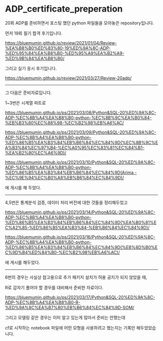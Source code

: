 # ADP_certificate_preperation
20회 ADP를 준비하면서 포스팅 했던 python 파일들을 모아놓은 repository입니다.

먼저 19회 필기 합격 후기입니다.

https://bluemumin.github.io/review/2021/01/04/Review-%EA%B8%B0%ED%83%80-19%ED%9A%8C-ADP-%ED%95%84%EA%B8%B0-%ED%95%A9%EA%B2%A9-%ED%9B%84%EA%B8%B0/

그리고 실기 응시 후기입니다.

https://bluemumin.github.io/review/2021/03/27/Review-20adp/

------------------------------------------------------------------------

그 다음은 준비자료입니다.

1~3번은 시계열 파트로

https://bluemumin.github.io/ps/2021/03/08/Python&SQL-20%ED%9A%8C-ADP-%EC%8B%A4%EA%B8%B0-python-%EC%8B%9C%EA%B0%84-%EB%B3%80%EC%88%98-%EC%B2%98%EB%A6%AC/

https://bluemumin.github.io/ps/2021/03/09/Python&SQL-20%ED%9A%8C-ADP-%EC%8B%A4%EA%B8%B0-python-%ED%86%B5%EA%B3%84%EB%B6%84%EC%84%9D(%EC%8B%9C%EA%B3%84%EC%97%B4-%EC%A0%95%EC%83%81%EC%84%B1-%EA%B2%80%EC%A6%9D)/

https://bluemumin.github.io/ps/2021/03/10/Python&SQL-20%ED%9A%8C-ADP-%EC%8B%A4%EA%B8%B0-python-%ED%86%B5%EA%B3%84%EB%B6%84%EC%84%9D(Arima,-%EC%9E%94%EC%B0%A8%EB%B6%84%EC%84%9D)/

에 게시를 해 두었다.

------------------------------------------------------------------------

4,5번은 통계분석 검증, 데이터 처리 버전에 대한 것들을 정리해두었고

https://bluemumin.github.io/ps/2021/03/14/Python&SQL-20%ED%9A%8C-ADP-%EC%8B%A4%EA%B8%B0-python-%ED%86%B5%EA%B3%84%EB%B6%84%EC%84%9D(%EA%B0%81%EC%A2%85-%ED%86%B5%EA%B3%84-%EB%B6%84%EC%84%9D)/

https://bluemumin.github.io/ps/2021/03/16/Python&SQL-20%ED%9A%8C-ADP-%EC%8B%A4%EA%B8%B0-python-%ED%86%B5%EA%B3%84%EB%B6%84%EC%84%9D(%EB%8D%B0%EC%9D%B4%ED%84%B0-%EC%B2%98%EB%A6%AC)/

에 게시를 해두었다.

------------------------------------------------------------------------

6번의 경우는 사실상 참고용으로 추가 패키지 설치가 허용 공지가 되지 않았을 때,

R로 갑자기 풀어야 할 경우를 대비해서 준비한 자료이다.

https://bluemumin.github.io/ps/2021/03/17/Python&SQL-20%ED%9A%8C-ADP-%EC%8B%A4%EA%B8%B0-R-%ED%9A%8C%EA%B7%80%EB%B6%84%EC%84%9D-SOM/

그리고 모델링 같은 경우는 이미 알고 있는게 많아서 준비는 안했는데

cf로 시작하는 notebook 파일에 어떤 모형을 사용하려고 했는지는 기록만 해두었었습니다.
